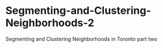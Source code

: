# Segmenting-and-Clustering-Neighborhoods-2
Segmenting and Clustering Neighborhoods in Toronto part two

